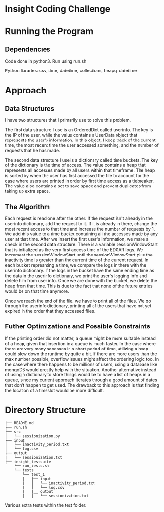 # Insight Coding Challenge

# Running the Program

## Dependencies
Code done in python3. Run using run.sh

Python libraries: csv, time, datetime, collections, heapq, datetime
# Approach

## Data Structures
I have two structures that I primarily use to solve this problem.

The first data structure I use is an OrderedDict called userinfo. The key is the IP of the user, while the value contains a UserData object
that represents the user's information. In this object, I keep track of the current time, the most recent time the user accessed something, 
and the number of requests that he has made.

The second data structure I use is a dictionary called time buckets. The key of the dictionary is the time of access. The value contains a heap that 
represents all accesses made by all users within that timeframe. The heap is sorted by when the user has first accessed the file to account for the case
where users are printed in order by first time access as a tiebreaker. The value also contains a set to save space and prevent duplicates from taking up extra space.

## The Algorithm
Each request is read one after the other. If the request isn't already in the userinfo dictionary, add the request to it. If it is already in there, change the 
most recent access to that time and increase the number of requests by 1. We add this value to a time bucket containing all the accesses made by any user at that time. After we insert the first user's information, we make a check in the second data structure. There is a variable sessionWindowStart that is initialized as the very first access time of the EDGAR logs. We increment the sessionWindowStart until the sessionWindowStart plus the inactivity time is greater than the current time of the current request. In each bucket represnting a time, we compare the logs in there with the userinfo dictionary. If the logs in the bucket have the same ending time as the data in the userinfo dictionary, we print the user's logging info and delete him from user info. Once we are done with the bucket, we delete the heap from that time. This is due to the fact that none of the future entries would be on that time anymore.

Once we reach the end of the file, we have to print all of the files. We go through the userinfo dictionary, printing all of the users that have not yet expired in the order that they accessed files. 

## Futher Optimizations and Possible Constraints
If the printing order did not matter, a queue might be more suitable instead of a heap, given that insertion in a queue is much faster. In the case where there are very many accesses in a short period of time, utilizing a heap could slow down the runtime by quite a bit. If there are more users than the max number possible, overflow issues might affect the ordering logic too. In the case where there happens to be millions of users, using a database like mongoDB would greatly help with the situation. Another alternative instead of using a dictionary to store things would be to have a list of heaps in a queue, since my current approach iterates through a good amount of dates that don't happen to get used. The drawback to this approach is that finding the location of a timeslot would be more difficult.

# Directory Structure

    ├── README.md
    ├── run.sh
    ├── src
    │   └── sessionization.py
    ├── input
    │   └── inactivity_period.txt
    │   └── log.csv
    ├── output
    |   └── sessionization.txt
    ├── insight_testsuite
        └── run_tests.sh
        └── tests
            └── test_1
            |   ├── input
            |   │   └── inactivity_period.txt
            |   │   └── log.csv
            |   |__ output
            |   │   └── sessionization.txt

Various extra tests within the test folder.
